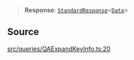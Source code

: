> **Response**: [`StandardResponse`](api%5Ctype-aliases%5CStandardResponse.md)\<[`Data`](api%5Cnamespaces%5Cqueries%5Cnamespaces%5CQaExpandKeyInfo%5Ctype-aliases%5CData.md)\>

## Source

[src/queries/QAExpandKeyInfo.ts:20](https://github.com/bhavjitChauhan/khan-api/blob/214cc6672777162cd3ec638a3ad3a22f7fe37e04/src/queries/QAExpandKeyInfo.ts#L20)
